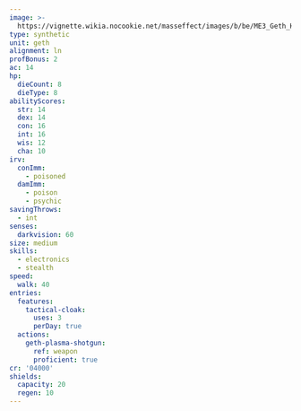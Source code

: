 ```yaml
---
image: >-
  https://vignette.wikia.nocookie.net/masseffect/images/b/be/ME3_Geth_Hunter.png/revision/latest/scale-to-width-down/300?cb=20120326002931
type: synthetic
unit: geth
alignment: ln
profBonus: 2
ac: 14
hp:
  dieCount: 8
  dieType: 8
abilityScores:
  str: 14
  dex: 14
  con: 16
  int: 16
  wis: 12
  cha: 10
irv:
  conImm:
    - poisoned
  damImm:
    - poison
    - psychic
savingThrows:
  - int
senses:
  darkvision: 60
size: medium
skills:
  - electronics
  - stealth
speed:
  walk: 40
entries:
  features:
    tactical-cloak:
      uses: 3
      perDay: true
  actions:
    geth-plasma-shotgun:
      ref: weapon
      proficient: true
cr: '04000'
shields:
  capacity: 20
  regen: 10
---
```

